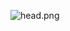 ![head.png](https://cdn.discordapp.com/attachments/786132731817099297/798620165142085633/gif_arka.gif)
